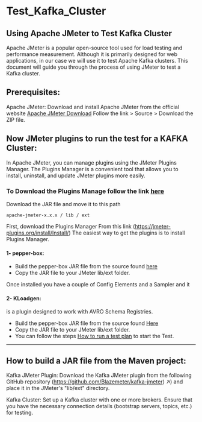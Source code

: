 # Test_Kafka_Cluster

## Using Apache JMeter to Test Kafka Cluster

Apache JMeter is a popular open-source tool used for load testing and performance measurement. Although it is primarily designed for web applications, in our case we will use it to test Apache Kafka clusters.
This document will guide you through the process of using JMeter to test a Kafka cluster.

## Prerequisites:

Apache JMeter: Download and install Apache JMeter from the official website [Apache JMeter Download](https://jmeter.apache.org/download_jmeter.cgi)
Follow the link > Source > Download the ZIP file.

## Now JMeter plugins to run the test for a KAFKA Cluster:
In Apache JMeter, you can manage plugins using the JMeter Plugins Manager. The Plugins Manager is a convenient tool that allows you to install, uninstall, and update JMeter plugins more easily.
### To Download the Plugins Manage follow the link [here](https://jmeter-plugins.org/install/Install/) 
Download the JAR file and move it to this path 
```
apache-jmeter-x.x.x / lib / ext
```
First, download the Plugins Manager  From this link (https://jmeter-plugins.org/install/Install/)
The easiest way to get the plugins is to install Plugins Manager. 
#### 1- pepper-box:
- Build the pepper-box JAR file from the source found [here](https://github.com/GSLabDev/pepper-box)
- Copy the JAR file to your JMeter lib/ext folder.
  
Once installed you have a couple of Config Elements and a Sampler and it

#### 2- KLoadgen:
is a plugin designed to work with AVRO Schema Registries.
- Build the pepper-box JAR file from the source found [Here](https://github.com/sngular/kloadgen)
- Copy the JAR file to your JMeter lib/ext folder.
- You can follow the steps [How to run a test plan](https://github.com/sngular/kloadgen/wiki/how-to-run#how-to-run-a-test-plan) to start the Test.
  
-------------------
## How to build a JAR file from the Maven project:


Kafka JMeter Plugin: Download the Kafka JMeter plugin from the following GitHub repository (https://github.com/Blazemeter/kafka-jmeter) ↗) and place it in the JMeter's "lib/ext" directory.

Kafka Cluster: Set up a Kafka cluster with one or more brokers. Ensure that you have the necessary connection details (bootstrap servers, topics, etc.) for testing.
